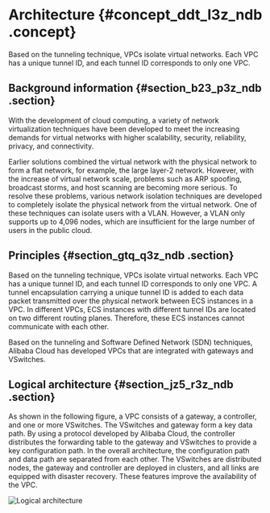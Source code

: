 # Architecture {#concept_ddt_l3z_ndb .concept}

Based on the tunneling technique, VPCs isolate virtual networks. Each VPC has a unique tunnel ID, and each tunnel ID corresponds to only one VPC.

## Background information {#section_b23_p3z_ndb .section}

With the development of cloud computing, a variety of network virtualization techniques have been developed to meet the increasing demands for virtual networks with higher scalability, security, reliability, privacy, and connectivity.

Earlier solutions combined the virtual network with the physical network to form a flat network, for example, the large layer-2 network. However, with the increase of virtual network scale, problems such as ARP spoofing, broadcast storms, and host scanning are becoming more serious. To resolve these problems, various network isolation techniques are developed to completely isolate the physical network from the virtual network. One of these techniques can isolate users with a VLAN. However, a VLAN only supports up to 4,096 nodes, which are insufficient for the large number of users in the public cloud.

## Principles {#section_gtq_q3z_ndb .section}

Based on the tunneling technique, VPCs isolate virtual networks. Each VPC has a unique tunnel ID, and each tunnel ID corresponds to only one VPC. A tunnel encapsulation carrying a unique tunnel ID is added to each data packet transmitted over the physical network between ECS instances in a VPC. In different VPCs, ECS instances with different tunnel IDs are located on two different routing planes. Therefore, these ECS instances cannot communicate with each other.

Based on the tunneling and Software Defined Network \(SDN\) techniques, Alibaba Cloud has developed VPCs that are integrated with gateways and VSwitches.

## Logical architecture {#section_jz5_r3z_ndb .section}

As shown in the following figure, a VPC consists of a gateway, a controller, and one or more VSwitches. The VSwitches and gateway form a key data path. By using a protocol developed by Alibaba Cloud, the controller distributes the forwarding table to the gateway and VSwitches to provide a key configuration path. In the overall architecture, the configuration path and data path are separated from each other. The VSwitches are distributed nodes, the gateway and controller are deployed in clusters, and all links are equipped with disaster recovery. These features improve the availability of the VPC.

 ![Logical architecture](http://static-aliyun-doc.oss-cn-hangzhou.aliyuncs.com/assets/img/2428/15679427345013_en-US.png)

